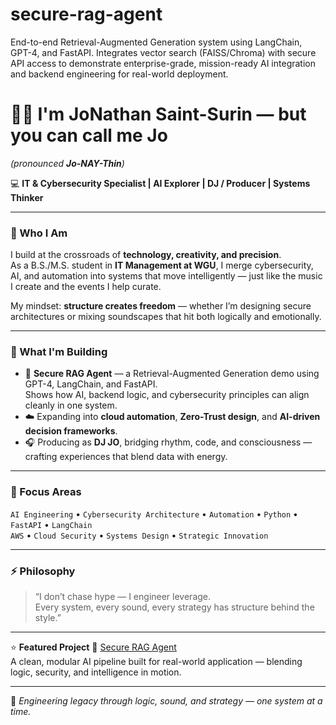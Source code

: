 # secure-rag-agent
 End-to-end Retrieval-Augmented Generation system using LangChain, GPT-4, and FastAPI. Integrates vector search (FAISS/Chroma) with secure API access to demonstrate enterprise-grade, mission-ready AI integration and backend engineering for real-world deployment.
# 👋🏾 I'm JoNathan Saint-Surin — but you can call me **Jo**
*(pronounced **Jo-NAY-Thin**)*

💻 **IT & Cybersecurity Specialist | AI Explorer | DJ / Producer | Systems Thinker**

---

### 🧩 Who I Am
I build at the crossroads of **technology, creativity, and precision**.  
As a B.S./M.S. student in **IT Management at WGU**, I merge cybersecurity, AI, and automation into systems that move intelligently — just like the music I create and the events I help curate.

My mindset: **structure creates freedom** — whether I’m designing secure architectures or mixing soundscapes that hit both logically and emotionally.

---

### 🚀 What I'm Building
- 🧠 **Secure RAG Agent** — a Retrieval-Augmented Generation demo using GPT-4, LangChain, and FastAPI.  
  Shows how AI, backend logic, and cybersecurity principles can align cleanly in one system.
- ☁️ Expanding into **cloud automation**, **Zero-Trust design**, and **AI-driven decision frameworks**.
- 🎧 Producing as **DJ JO**, bridging rhythm, code, and consciousness — crafting experiences that blend data with energy.

---

### 🧠 Focus Areas
`AI Engineering` • `Cybersecurity Architecture` • `Automation` • `Python` • `FastAPI` • `LangChain`  
`AWS` • `Cloud Security` • `Systems Design` • `Strategic Innovation`

---

### ⚡ Philosophy
> “I don’t chase hype — I engineer leverage.  
> Every system, every sound, every strategy has structure behind the style.”

---

⭐ **Featured Project**
🔗 [Secure RAG Agent](https://github.com/the-jo-saint-surin/secure-rag-agent)  
A clean, modular AI pipeline built for real-world application — blending logic, security, and intelligence in motion.

---

🎯 *Engineering legacy through logic, sound, and strategy — one system at a time.*
